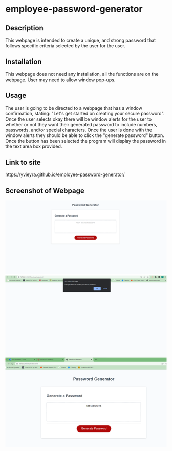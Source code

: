 # employee-password-generator

## Description

This webpage is intended to create a unique, and strong password that follows specific criteria selected by the user for the user.

## Installation

This webpage does not need any installation, all the functions are on the webpage. User may need to allow window pop-ups.

## Usage

The user is going to be directed to a webpage that has a window confirmation, stating: "Let's get started on creating your secure password". Once the user selects okay there will be window alerts for the user to whether or not they want their generated password to include numbers, passwords, and/or special characters. Once the user is done with the window alerts they should be able to click the "generate password" button. Once the button has been selected the program will display the password in the text area box provided.

## Link to site

https://yvieyra.github.io/employee-password-generator/

## Screenshot of Webpage

![alt text](/images/Screenshot%20Generate%20Password%20.png)
![alt text](/images/window%20confirm%20screenshot%20.png)
![alt text](/images/generated%20password%20.png)
